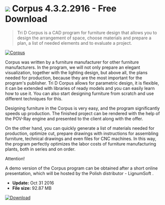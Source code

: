 # ![](https://cdn.softexe.net/static/icon/8/corpus-11311.png) Corpus 4.3.2.2916 - Free Download

> Tri D Corpus is a CAD program for furniture design that allows you to design the arrangement of space, choose materials and prepare a plan, a list of needed elements and to evaluate a project.

[![Corpus](https:https://tse1.mm.bing.net/th?id=OIP.LgBurl376-6ViyPBnZonfQHaEa&pid=Api)](https://softexe.net/win/multimedia/graphics-design/corpus:ppcpp.html)

Corpus was written by a furniture manufacturer for other furniture manufacturers. In the program, we will not only prepare an elegant visualization, together with the lighting design, but above all, the plans needed for production, because they are the most important for the program's publisher. Tri D Corpus allows for parametric design, it is flexible, it can be extended with libraries of ready models and you can easily learn how to use it. You can also start designing furniture from scratch and use different techniques for this. 
 
 
 Designing furniture in the Corpus is very easy, and the program significantly speeds up production. The finished project can be rendered with the help of the POV-Ray engine and presented to the client along with the offer.
 
 On the other hand, you can quickly generate a list of materials needed for production, optimize cut, prepare drawings with instructions for assembling furniture, technical drawings and even files for CNC machines. In this way, the program perfectly optimizes the labor costs of furniture manufacturing plants, both in series and on order. 
 
 Attention!
 
 A demo version of the Corpus program can be obtained after a short online presentation, which will be hosted by the Polish distributor - LignumSoft .


- **Update:** Oct 31 2016
- **File size:** 92.87 MB

[![Download](https://cdn.softexe.net/static/img/download.png)](https://softexe.net/win/multimedia/graphics-design/corpus:ppcpp.html)

